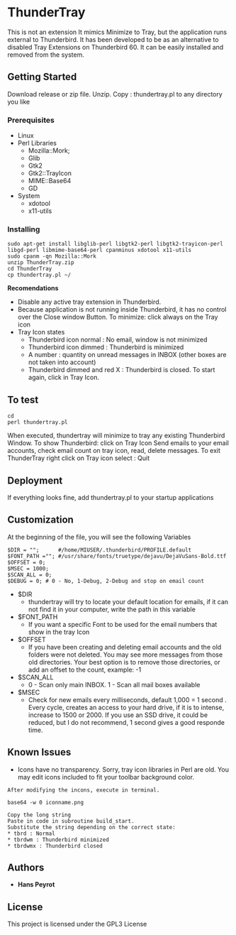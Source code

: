 # ThunderTray

This is not an extension
It mimics Minimize to Tray, but the application runs external to Thunderbird.
It has been developed to be as an alternative to disabled Tray Extensions on Thunderbird 60.
It can be easily installed and removed from the system.

## Getting Started

Download release or zip file.
Unzip. Copy : thundertray.pl to any directory you like

### Prerequisites

* Linux
* Perl Libraries
  * Mozilla::Mork;
  * Glib
  * Gtk2
  * Gtk2::TrayIcon
  * MIME::Base64
  * GD
* System
  * xdotool
  * x11-utils

### Installing

```
sudo apt-get install libglib-perl libgtk2-perl libgtk2-trayicon-perl libgd-perl libmime-base64-perl cpanminus xdotool x11-utils
sudo cpanm -qn Mozilla::Mork
unzip ThunderTray.zip
cd ThunderTray
cp thundertray.pl ~/
```
**Recomendations**
* Disable any active tray extension in Thunderbird.
* Because application is not running inside Thunderbird, it has no control over the Close window Button. To minimize: click always on the Tray icon
* Tray Icon states
  * Thunderbird icon normal : No email, window is not minimized
  * Thunderbird icon dimmed : Thunderbird is minimized
  * A number : quantity on unread messages in INBOX (other boxes are not taken into account)
  * Thunderbird dimmed and red X : Thunderbird is closed. To start again, click in Tray Icon.

## To test

```
cd
perl thundertray.pl
```
When executed, thundertray will minimize to tray any existing Thunderbird Window.
To show Thunderbird: click on Tray Icon
Send emails to your email accounts, check email count on tray icon, read, delete messages.
To exit ThunderTray right click on Tray icon select : Quit

## Deployment

If everything looks fine, add thundertray.pl to your startup applications

## Customization

At the beginning of the file, you will see the following Variables
```
$DIR = "";      #/home/MIUSER/.thunderbird/PROFILE.default
$FONT_PATH =""; #/usr/share/fonts/truetype/dejavu/DejaVuSans-Bold.ttf
$OFFSET = 0;
$MSEC = 1000;
$SCAN_ALL = 0;
$DEBUG = 0; # 0 - No, 1-Debug, 2-Debug and stop on email count
```
* $DIR
  * thundertray will try to locate your default location for emails, if it can not find it in your computer, write the path in this variable
* $FONT_PATH
  * If you want a specific Font to be used for the email numbers that show in the tray Icon
* $OFFSET
  * If you have been creating and deleting email accounts and the old folders were not deleted. You may see more messages from those old directories. Your best option is to remove those directories, or add an offset to the count, example: -1
* $SCAN_ALL
  * 0 - Scan only main INBOX. 1 - Scan all mail boxes available
* $MSEC
  * Check for new emails every milliseconds, default 1,000 = 1 second . Every cycle, creates an access to your hard drive, if it is to intense, increase to 1500 or 2000. If you use an SSD drive, it could be reduced, but I do not recommend, 1 second gives a good responde time.

## Known Issues

* Icons have no transparency. Sorry, tray icon libraries in Perl are old. You may edit icons included to fit your toolbar background color.

```
After modifying the incons, execute in terminal.

base64 -w 0 iconname.png

Copy the long string
Paste in code in subroutine build_start.
Substitute the string depending on the correct state:
* tbrd : Normal
* tbrdwm : Thunderbird minimized
* tbrdwmx : Thunderbird closed
```

## Authors

* **Hans Peyrot**

## License

This project is licensed under the GPL3 License

